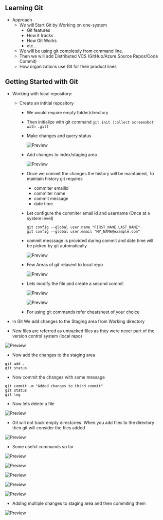 ## Learning Git

* Approach
   * We will Start Git by Working on one-system
        * Git features
        * How it tracks
        * How Git Works
        * etc…
   * We will be using git completely from command line.
   * Then we will add Distributed VCS (GitHub/Azure Source Repos/Code Commit)
   * How organizations use Git for their product lines

## Getting Started with Git
* Working with local repository: 
    * Create an intitial repository 
        * We would require empty folder/directory
        * Then initialize with git command
            ``` git init (collect screenshot with .git) ```
        * Make changes and query status

            ![Preview](./Images/git8.PNG)

        * Add changes to index/staging area

            ![Preview](./Images/git9.png)

        * Once we commit the changes the history will be maintained, To maintain history git requires

          * commiter emailid
          * commiter name
          * commit message
          * date time
        * Let configure the commiter email id and username (Once at a system level)
             ```
             git config --global user.name "FIRST_NAME LAST_NAME"
             git config --global user.email "MY_NAME@example.com"
             ```
        * commit messsage is provided during commit and date time will be picked by git automatically

            ![Preview](./Images/git10.png)

        * Few Areas of git relavent to local repo

           ![Preview](./Images/git7.png)

        * Lets modify the file and create a second commit
           
           ![Preview](./Images/git11.png)

           ![Preview](./Images/git12.png)

        * For using git commands refer cheatsheet of your choice

* In Git We add changes to the Staging area from Working directory
* New files are referred as untracked files as they were never part of the version control system (local repo)

![Preview](./Images/git13.png)

* Now add the changes to the staging area

```
git add .
git status
```
* Now commit the changes with some message

```
git commit -m "Added changes to third commit"
git status
git log
```
* Now lets delete a file

![Preview](./Images/git14.png)

* Git will not track empty directories. When you add files to the directory then git will consider the files added

![Preview](./Images/git15.png)

* Some useful commands so far

![Preview](./Images/git16.png)

![Preview](./Images/git17.png)

![Preview](./Images/git18.png)

![Preview](./Images/git19.png)

![Preview](./Images/git20.png)

* Adding multiple changes to staging area and then commiting them

![Preview](./Images/git21.png)
